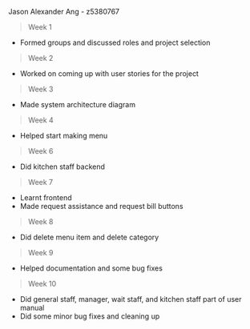 Jason Alexander Ang - z5380767

> Week 1
* Formed groups and discussed roles and project selection

> Week 2
* Worked on coming up with user stories for the project

> Week 3
* Made system architecture diagram

> Week 4
* Helped start making menu

> Week 6
* Did kitchen staff backend

> Week 7
* Learnt frontend
* Made request assistance and request bill buttons

> Week 8
* Did delete menu item and delete category

> Week 9
* Helped documentation and some bug fixes

> Week 10
* Did general staff, manager, wait staff, and kitchen staff part of user manual
* Did some minor bug fixes and cleaning up